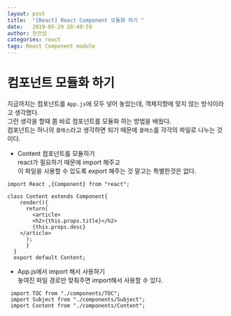 ```yaml
---
layout: post
title:  "[React] React Component 모듈화 하기 "
date:   2019-05-29 20:49:59
author: 한만섭
categories: react
tags: React Component module
---
```


# 컴포넌트 모듈화 하기 

지금까지는 컴포넌트를 `App.js`에 모두 넣어 놓았는데, 객체지향에 맞지 않는 방식이라고 생각했다.  
그런 생각을 할때 쯤 바로 컴포넌트를 모듈화 하는 방법을 배웠다.  
컴포넌트는 하나의 `클래스`라고 생각하면 되기 때문에 `클래스`를 각각의 파일로 나누는 것이다. 


- Content 컴포넌트를 모듈하기  
  react가 필요하기 때문에 import 해주고  
  이 파일을 사용할 수 있도록 export 해주는 것 말고는 특별한것은 없다. 
  
```
import React ,{Component} from "react";

class Content extends Component{
    render(){
      return(
        <article>
        <h2>{this.props.title}</h2>
        {this.props.desc}
    </article>
      );
      }
  }
  export default Content;
```
  
  - App.js에서 import 해서 사용하기  
    놓여진 파일 경로만 맞춰주면 import해서 사용할 수 있다. 
 ```
  import TOC from "./components/TOC";
  import Subject from "./components/Subject";
  import Content from "./components/Content";
```
  
  
